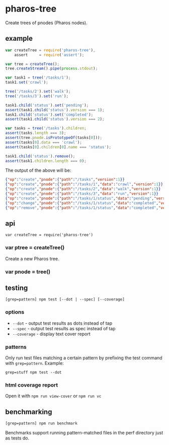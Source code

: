 # pharos-tree

Create trees of pnodes (Pharos nodes).

## example

```javascript
var createTree = require('pharos-tree'),
    assert     = require('assert');

var tree = createTree();
tree.createStream().pipe(process.stdout);

var task1 = tree('/tasks/1');
task1.set('crawl');

tree('/tasks/2').set('walk');
tree('/tasks/3').set('run');

task1.child('status').set('pending');
assert(task1.child('status').version === 1);
task1.child('status').set('completed');
assert(task1.child('status').version === 2);

var tasks = tree('/tasks').children;
assert(tasks.length === 3);
assert(tree.pnode.isPrototypeOf(tasks[0]));
assert(tasks[0].data === 'crawl');
assert(tasks[0].children[0].name === 'status');

task1.child('status').remove();
assert(task1.children.length === 0);
```

The output of the above will be:

```json
{"op":"create","pnode":{"path":"/tasks","version":1}}
{"op":"create","pnode":{"path":"/tasks/1","data":"crawl","version":1}}
{"op":"create","pnode":{"path":"/tasks/2","data":"walk","version":1}}
{"op":"create","pnode":{"path":"/tasks/3","data":"run","version":1}}
{"op":"create","pnode":{"path":"/tasks/1/status","data":"pending","version":1}}
{"op":"change","pnode":{"path":"/tasks/1/status","data":"completed","version":2}}
{"op":"remove","pnode":{"path":"/tasks/1/status","data":"completed","version":2}}
```

## api

`var createTree = require('pharos-tree')`

### var ptree = createTree()

Create a new Pharos tree.

### var pnode = tree()


## testing

`[grep=pattern] npm test [--dot | --spec] [--coverage]`

### options

* `--dot` - output test results as dots instead of tap
* `--spec` - output test results as spec instead of tap
* `--coverage` - display text cover report

### patterns

Only run test files matching a certain pattern by prefixing the 
test command with `grep=pattern`. Example:

```
grep=stuff npm test --dot
```

### html coverage report

Open it with `npm run view-cover` or `npm run vc`

## benchmarking

`[grep=pattern] npm run benchmark`

Benchmarks support running pattern-matched files in the perf directory just as 
tests do.
